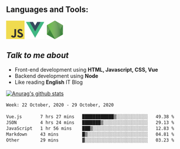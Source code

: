 ## **Languages and Tools:**      
<code><img height="50" src="https://raw.githubusercontent.com/github/explore/80688e429a7d4ef2fca1e82350fe8e3517d3494d/topics/javascript/javascript.png"></code>
<code><img height="50"  src="https://raw.githubusercontent.com/github/explore/80688e429a7d4ef2fca1e82350fe8e3517d3494d/topics/vue/vue.png"></code>
<code><img height="50"  src="https://raw.githubusercontent.com/github/explore/80688e429a7d4ef2fca1e82350fe8e3517d3494d/topics/nodejs/nodejs.png"></code>

## *Talk to me about*
- Front-end development using **HTML, Javascript, CSS, Vue**
- Backend development using **Node**
- Like reading **English** IT Blog    

[![Anurag's github stats](https://github-readme-stats.vercel.app/api?username=qdi5)](https://github.com/anuraghazra/github-readme-stats)    

<!--START_SECTION:waka-->
```text
Week: 22 October, 2020 - 29 October, 2020

Vue.js       7 hrs 27 mins   ████████████▒░░░░░░░░░░░░   49.38 % 
JSON         4 hrs 24 mins   ███████▒░░░░░░░░░░░░░░░░░   29.13 % 
JavaScript   1 hr 56 mins    ███▒░░░░░░░░░░░░░░░░░░░░░   12.83 % 
Markdown     43 mins         █▒░░░░░░░░░░░░░░░░░░░░░░░   04.81 % 
Other        29 mins         ▓░░░░░░░░░░░░░░░░░░░░░░░░   03.23 % 
```
<!--END_SECTION:waka-->
